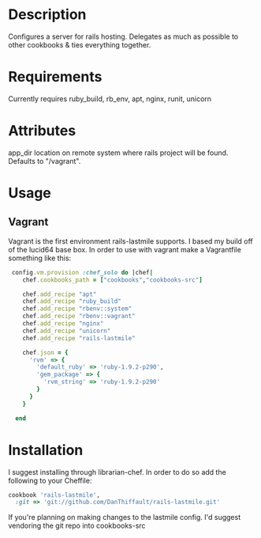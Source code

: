 Description
===========
Configures a server for rails hosting. Delegates as much as possible to
other cookbooks & ties everything together.

Requirements
============
Currently requires ruby_build, rb_env, apt, nginx, runit, unicorn

Attributes
==========
app_dir location on remote system where rails project will be found.
Defaults to "/vagrant".

Usage
=====

Vagrant
-------
Vagrant is the first environment rails-lastmile supports. I based my
build off of the lucid64 base box. In order to use with vagrant make a
Vagrantfile something like this:

```ruby
 config.vm.provision :chef_solo do |chef|
    chef.cookbooks_path = ["cookbooks","cookbooks-src"]

    chef.add_recipe "apt"
    chef.add_recipe "ruby_build"
    chef.add_recipe "rbenv::system"
    chef.add_recipe "rbenv::vagrant"
    chef.add_recipe "nginx"
    chef.add_recipe "unicorn"
    chef.add_recipe "rails-lastmile"

    chef.json = {
      'rvm' => {
        'default_ruby' => 'ruby-1.9.2-p290',
        'gem_package' => {
          'rvm_string' => 'ruby-1.9.2-p290'
        }
      }
    }

  end
```

Installation
============
I suggest installing through librarian-chef.  In order to do so add the
following to your Cheffile:

```ruby
cookbook 'rails-lastmile',
  :git => 'git://github.com/DanThiffault/rails-lastmile.git'
```

If you're planning on making changes to the lastmile config. I'd suggest
vendoring the git repo into cookbooks-src


